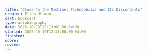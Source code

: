 ```yaml
---
title: "Close to the Machine: Technophilia and Its Discontents"
creator: Ellen Ullman
cart: bookcart
type: autobiography
date: 2025-10-19T12:13:00.00-04:00
started: 2025-10-19T12:13:00.00-04:00
finished: 
score: 
review: 
---
```


